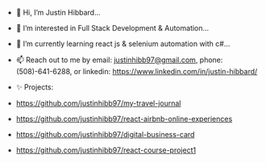 - 👋 Hi, I’m Justin Hibbard...
- 👀 I’m interested in Full Stack Development & Automation...
- 🌱 I’m currently learning react js & selenium automation with c#...
- 📫 Reach out to me by email: justinhibb97@gmail.com, phone: (508)-641-6288, or linkedin: https://www.linkedin.com/in/justin-hibbard/

- ✨ Projects:
- https://github.com/justinhibb97/my-travel-journal
- https://github.com/justinhibb97/react-airbnb-online-experiences
- https://github.com/justinhibb97/digital-business-card
- https://github.com/justinhibb97/react-course-project1
<!---
justinhibb97/justinhibb97 is a ✨ special ✨ repository because its `README.md` (this file) appears on your GitHub profile.
You can click the Preview link to take a look at your changes.
--->
